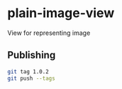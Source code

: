 # plain-image-view
View for representing image

## Publishing

```bash
git tag 1.0.2
git push --tags
```
